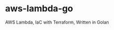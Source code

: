 # aws-lambda-go
AWS Lambda, IaC with Terraform, Written in Golan

<!-- build:
	@echo ":: Generating Deployment Package ::"
	@cd .; GOOS=linux go build -o ../bin/main
	@cd ../deployment; zip -rj function.zip ../bin/main
	@echo ":: Done! ::" -->
